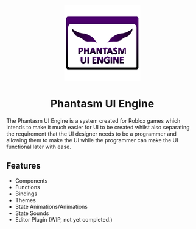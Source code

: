 <p align="center">
	<img src="assets/phantasm-logo.png"/>
</p>
<h1 align="center">Phantasm UI Engine</h1>
The Phantasm UI Engine is a system created for Roblox games which intends to make it much easier for UI to be created whilst also separating the requirement that the UI designer needs to be a programmer and allowing them to make the UI while the programmer can make the UI functional later with ease.

## Features
- Components
- Functions
- Bindings
- Themes
- State Animations/Animations
- State Sounds
- Editor Plugin (WIP, not yet completed.)
